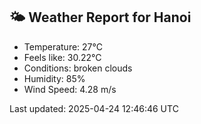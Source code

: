 <!-- WEATHER-START -->
## 🌤 Weather Report for Hanoi

- Temperature: 27°C
- Feels like: 30.22°C
- Conditions: broken clouds
- Humidity: 85%
- Wind Speed: 4.28 m/s

Last updated: 2025-04-24 12:46:46 UTC
<!-- WEATHER-END -->
